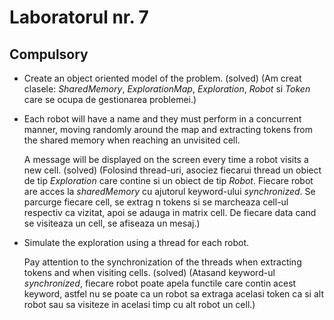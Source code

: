 # Laboratorul nr. 7

## Compulsory

* Create an object oriented model of the problem. (solved) (Am creat clasele: *SharedMemory*, *ExplorationMap*, *Exploration*, *Robot* si *Token* care se ocupa de gestionarea problemei.)
* Each robot will have a name and they must perform in a concurrent manner, moving randomly around the map and extracting tokens from the shared memory when reaching an unvisited cell.

    A message will be displayed on the screen every time a robot visits a new cell. (solved) (Folosind thread-uri, asociez fiecarui thread un obiect de tip *Exploration* care contine si un obiect de tip *Robot*. Fiecare robot are acces la *sharedMemory* cu ajutorul keyword-ului *synchronized*. Se parcurge fiecare cell, se extrag n tokens si se marcheaza cell-ul respectiv ca vizitat, apoi se adauga in matrix cell. De fiecare data cand se visiteaza un cell, se afiseaza un mesaj.)
* Simulate the exploration using a thread for each robot.

    Pay attention to the synchronization of the threads when extracting tokens and when visiting cells. (solved) (Atasand keyword-ul *synchronized*, fiecare robot poate apela functile care contin acest keyword, astfel nu se poate ca un robot sa extraga acelasi token ca si alt robot sau sa visiteze in acelasi timp cu alt robot un cell.)
